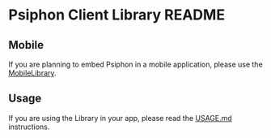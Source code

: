 # Psiphon Client Library README

## Mobile

If you are planning to embed Psiphon in a mobile application, please use the [MobileLibrary](../MobileLibrary).

## Usage

If you are using the Library in your app, please read the [USAGE.md](USAGE.md) instructions.
